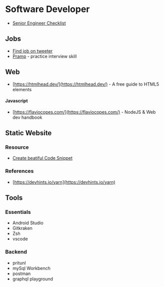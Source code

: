# Software Developer

* [Senior Engineer Checklist](https://littleblah.com/post/2019-09-01-senior-engineer-checklist/)

## Jobs

* [Find job on tweeter](https://tweetjobs.dev/)
* [Pramp](https://www.pramp.com/#/) - practice interview skill

## Web

* [https://htmlhead.dev/](https://htmlhead.dev/) - A free guide to HTML5 <head> elements

#### Javascript

- [https://flaviocopes.com/](https://flaviocopes.com/) - NodeJS & Web dev handbook

## Static Website

### Resource

- [Create beatiful Code Snippet](https://carbon.now.sh/)

### References

- [https://devhints.io/yarn](https://devhints.io/yarn)

## Tools

### Essentials
* Android Studio
* Gitkraken
* Zsh
* vscode

### Backend
* pritunl
* mySql Workbench
* postman
* graphql playground